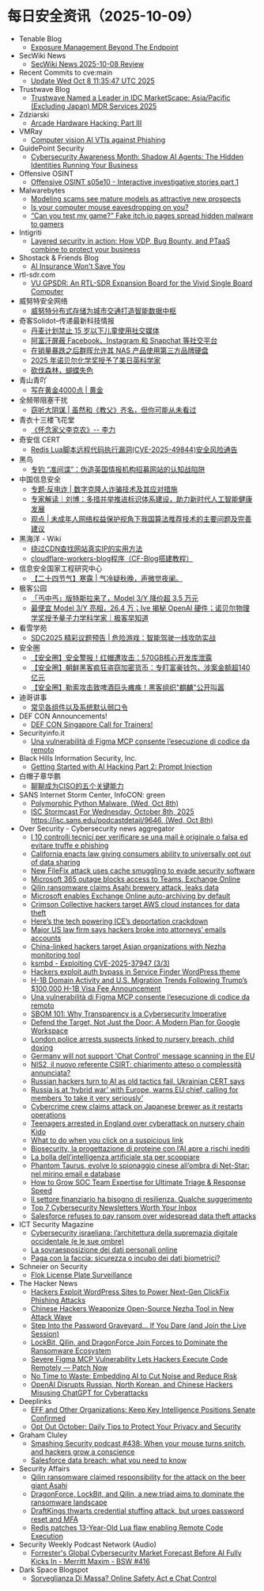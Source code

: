 # 每日安全资讯（2025-10-09）

- Tenable Blog
  - [Exposure Management Beyond The Endpoint](https://www.tenable.com/blog/exposure-management-beyond-the-endpoint)
- SecWiki News
  - [SecWiki News 2025-10-08 Review](http://www.sec-wiki.com/?2025-10-08)
- Recent Commits to cve:main
  - [Update Wed Oct  8 11:35:47 UTC 2025](https://github.com/trickest/cve/commit/0b170d3f23246a9b99dc2d65efb1c4662765797f)
- Trustwave Blog
  - [Trustwave Named a Leader in IDC MarketScape: Asia/Pacific (Excluding Japan) MDR Services 2025](https://www.trustwave.com/en-us/resources/blogs/trustwave-blog/trustwave-named-a-leader-in-the-idc-marketscape-asia-pacific-excluding-japan-managed-detection-and-response-services-2025/)
- Zdziarski
  - [Arcade Hardware Hacking: Part III](https://www.zdziarski.com/blog/?p=13373)
- VMRay
  - [Computer vision AI VTIs against Phishing](https://www.vmray.com/computer-vision-ai-vtis-against-phishing/)
- GuidePoint Security
  - [Cybersecurity Awareness Month: Shadow AI Agents: The Hidden Identities Running Your Business](https://www.guidepointsecurity.com/blog/cam-shadow-ai-agents-hidden-identities/)
- Offensive OSINT
  - [Offensive OSINT s05e10 - Interactive investigative stories part 1](https://www.offensiveosint.io/offensive-osint-s05e10-interactive-investigative-stories-part-1/)
- Malwarebytes
  - [Modeling scams see mature models as attractive new prospects](https://www.malwarebytes.com/blog/news/2025/10/modeling-scams-see-mature-models-as-attractive-new-prospects)
  - [Is your computer mouse eavesdropping on you?](https://www.malwarebytes.com/blog/news/2025/10/is-your-computer-mouse-eavesdropping-on-you)
  - [“Can you test my game?” Fake itch.io pages spread hidden malware to gamers](https://www.malwarebytes.com/blog/threat-intel/2025/10/can-you-test-my-game-fake-itch-io-pages-spread-hidden-malware-to-gamers)
- Intigriti
  - [Layered security in action: How VDP, Bug Bounty, and PTaaS combine to protect your business](https://www.intigriti.com/blog/business-insights/layered-security-in-action-how-vdp-bug-bounty-and-ptaas-combine-to-protect-your-b)
- Shostack & Friends Blog
  - [AI Insurance Won't Save You](https://shostack.org/blog/ai-insurance-wont-save-you/)
- rtl-sdr.com
  - [VU GPSDR: An RTL-SDR Expansion Board for the Vivid Single Board Computer](https://www.rtl-sdr.com/vu-gpsdr-an-rtl-sdr-expansion-board-for-the-vivid-single-board-computer/)
- 威努特安全网络
  - [威努特分布式存储为城市交通打造智能数据中枢](https://mp.weixin.qq.com/s?__biz=MzAwNTgyODU3NQ==&mid=2651136237&idx=1&sn=e51faf8a83cd69c2513b8f42c3bfbf72)
- 奇客Solidot–传递最新科技情报
  - [丹麦计划禁止 15 岁以下儿童使用社交媒体](https://www.solidot.org/story?sid=82495)
  - [阿富汗屏蔽 Facebook、Instagram 和 Snapchat 等社交平台](https://www.solidot.org/story?sid=82494)
  - [在销量暴跌之后群晖允许其 NAS 产品使用第三方品牌硬盘](https://www.solidot.org/story?sid=82493)
  - [2025 年诺贝尔化学奖授予了美日英科学家](https://www.solidot.org/story?sid=82492)
  - [砍伐森林，蝴蝶失色](https://www.solidot.org/story?sid=82491)
- 青山青吖
  - [写在黄金4000点 | 黄金](https://mp.weixin.qq.com/s?__biz=MzI5NzAzMDg0NA==&mid=2650698487&idx=1&sn=897e9dc8d8b1e7605dc2b06422e09e21)
- 全频带阻塞干扰
  - [窃听大阴谋 | 虽然和《教父》齐名，但你可能从未看过](https://mp.weixin.qq.com/s?__biz=MzIzMzE2OTQyNA==&mid=2648958991&idx=1&sn=e0fc854289edbdf857c7b455eb6b1058)
- 青衣十三楼飞花堂
  - [《怀念家父李克农》-- 李力](https://mp.weixin.qq.com/s?__biz=MzUzMjQyMDE3Ng==&mid=2247488695&idx=1&sn=d9848c7e9b675c8427ca7dd4bb466398)
- 奇安信 CERT
  - [Redis Lua脚本远程代码执行漏洞(CVE-2025-49844)安全风险通告](https://mp.weixin.qq.com/s?__biz=MzU5NDgxODU1MQ==&mid=2247503974&idx=1&sn=81542dd0847c9c10168672a7e898cf0f)
- 黑鸟
  - [专钓 “准间谍”：伪造英国情报机构招募网站的认知战陷阱](https://mp.weixin.qq.com/s?__biz=MzAxOTM1MDQ1NA==&mid=2451182939&idx=1&sn=f408f5e2915be1b631a3054fed3b1714)
- 中国信息安全
  - [专题·反电诈 | 数字克隆人诈骗技术及其应对措施](https://mp.weixin.qq.com/s?__biz=MzA5MzE5MDAzOA==&mid=2664250388&idx=1&sn=a80b434d2bf2f8fac0d3e9d0f01cc86c)
  - [专家解读｜刘博：多措并举推进标识体系建设，助力新时代人工智能健康发展](https://mp.weixin.qq.com/s?__biz=MzA5MzE5MDAzOA==&mid=2664250388&idx=2&sn=0d72041db306732f997d1ae107f0a195)
  - [观点 | 未成年人网络权益保护视角下我国算法推荐技术的主要问题及完善建议](https://mp.weixin.qq.com/s?__biz=MzA5MzE5MDAzOA==&mid=2664250388&idx=3&sn=3a0a992c45b1ef5dc516369265f4c438)
- 黑海洋 - Wiki
  - [绕过CDN查找网站真实IP的实用方法](https://blog.upx8.com/4866)
  - [cloudflare-workers-blog程序（CF-Blog搭建教程）](https://blog.upx8.com/4864)
- 信息安全国家工程研究中心
  - [【二十四节气】寒露 | 气冷疑秋晚，声微觉夜阑。](https://mp.weixin.qq.com/s?__biz=MzU5OTQ0NzY3Ng==&mid=2247501173&idx=1&sn=c7054371e8582cb08a3a302b44701b84)
- 极客公园
  - [「丐中丐」版特斯拉来了，Model 3/Y 降价超 3.5 万元](https://mp.weixin.qq.com/s?__biz=MTMwNDMwODQ0MQ==&mid=2653088035&idx=1&sn=0db910cf7dd26f5d15cf9c652e2e9a69)
  - [最便宜 Model 3/Y 亮相，26.4 万；Ive 揭秘 OpenAI 硬件；诺贝尔物理学奖授予量子力学科学家｜极客早知道](https://mp.weixin.qq.com/s?__biz=MTMwNDMwODQ0MQ==&mid=2653088025&idx=1&sn=29702bb5d654126c3989ab84319a880a)
- 看雪学苑
  - [SDC2025 精彩议题预告 | 危险游戏：智能驾驶一线攻防实战](https://mp.weixin.qq.com/s?__biz=MjM5NTc2MDYxMw==&mid=2458601628&idx=1&sn=fb657badfd0d41066f75e43183457b22)
- 安全圈
  - [【安全圈】安全警报！红帽遭攻击：570GB核心开发库泄露](https://mp.weixin.qq.com/s?__biz=MzIzMzE4NDU1OQ==&mid=2652072117&idx=1&sn=5a5d75bb0bdca0321ad67d3f74ff6b99)
  - [【安全圈】朝鲜黑客疯狂盗窃加密货币：专盯富豪钱包，涉案金额超140亿元](https://mp.weixin.qq.com/s?__biz=MzIzMzE4NDU1OQ==&mid=2652072117&idx=2&sn=90c00fce463ae0f41623aa384d158f65)
  - [【安全圈】勒索攻击致啤酒巨头瘫痪！黑客组织"麒麟"公开叫嚣](https://mp.weixin.qq.com/s?__biz=MzIzMzE4NDU1OQ==&mid=2652072117&idx=3&sn=ac4a546f3434e69e58695bdec7418e09)
- 迪哥讲事
  - [常见各组件以及系统默认弱口令](https://mp.weixin.qq.com/s?__biz=MzIzMTIzNTM0MA==&mid=2247498371&idx=1&sn=88579785fbd61a0b516231fee58a0686)
- DEF CON Announcements!
  - [DEF CON Singapore Call for Trainers!](https://training.defcon.org/pages/2026-singapore-call-for-trainers)
- Securityinfo.it
  - [Una vulnerabilità di Figma MCP consente l’esecuzione di codice da remoto](https://www.securityinfo.it/2025/10/08/una-vulnerabilita-di-figma-mcp-consente-lesecuzione-di-codice-da-remoto/?utm_source=rss&utm_medium=rss&utm_campaign=una-vulnerabilita-di-figma-mcp-consente-lesecuzione-di-codice-da-remoto)
- Black Hills Information Security, Inc.
  - [Getting Started with AI Hacking Part 2: Prompt Injection](https://www.blackhillsinfosec.com/getting-started-with-ai-hacking-part-2/)
- 白帽子章华鹏
  - [聊聊成为CISO的五个关键能力](https://mp.weixin.qq.com/s?__biz=MzIyOTAxOTYwMw==&mid=2650237814&idx=1&sn=edd91d1cca99f3d24885225485084bd5)
- SANS Internet Storm Center, InfoCON: green
  - [Polymorphic Python Malware, (Wed, Oct 8th)](https://isc.sans.edu/diary/rss/32354)
  - [ISC Stormcast For Wednesday, October 8th, 2025 https://isc.sans.edu/podcastdetail/9646, (Wed, Oct 8th)](https://isc.sans.edu/diary/rss/32352)
- Over Security - Cybersecurity news aggregator
  - [I 10 controlli tecnici per verificare se una mail è originale o falsa ed evitare truffe e phishing](https://www.cybersecurity360.it/cultura-cyber/i-10-controlli-tecnici-per-verificare-se-una-mail-e-originale-o-falsa/)
  - [California enacts law giving consumers ability to universally opt out of data sharing](https://therecord.media/california-signs-law-opt-out-browsers)
  - [New FileFix attack uses cache smuggling to evade security software](https://www.bleepingcomputer.com/news/security/new-filefix-attack-uses-cache-smuggling-to-evade-security-software/)
  - [Microsoft 365 outage blocks access to Teams, Exchange Online](https://www.bleepingcomputer.com/news/microsoft/microsoft-365-outage-blocks-access-to-teams-exchange-online/)
  - [Qilin ransomware claims Asahi brewery attack, leaks data](https://www.bleepingcomputer.com/news/security/qilin-ransomware-claims-asahi-brewery-attack-leaks-data/)
  - [Microsoft enables Exchange Online auto-archiving by default](https://www.bleepingcomputer.com/news/microsoft/microsoft-enables-exchange-online-auto-archiving-by-default-to-fight-overflowing-mailboxes/)
  - [Crimson Collective hackers target AWS cloud instances for data theft](https://www.bleepingcomputer.com/news/security/crimson-collective-hackers-target-aws-cloud-instances-for-data-theft/)
  - [Here’s the tech powering ICE’s deportation crackdown](https://techcrunch.com/2025/10/08/heres-the-tech-powering-ices-deportation-crackdown/)
  - [Major US law firm says hackers broke into attorneys’ emails accounts](https://therecord.media/us-law-firm-hackers-breached-email)
  - [China-linked hackers target Asian organizations with Nezha monitoring tool](https://therecord.media/china-linked-hackers-target-asian-orgs-monitoring-tool)
  - [ksmbd - Exploiting CVE-2025-37947 (3/3)](https://blog.doyensec.com/2025/10/08/ksmbd-3.html)
  - [Hackers exploit auth bypass in Service Finder WordPress theme](https://www.bleepingcomputer.com/news/security/hackers-exploit-auth-bypass-in-service-finder-wordpress-theme/)
  - [H-1B Domain Activity and U.S. Migration Trends Following Trump’s $100,000 H-1B Visa Fee Announcement](https://bfore.ai/report/h-1b-domain-activity-u-s-migration-trends-trumps-100000-h-1b-visa-fee/)
  - [Una vulnerabilità di Figma MCP consente l’esecuzione di codice da remoto](https://www.securityinfo.it/2025/10/08/una-vulnerabilita-di-figma-mcp-consente-lesecuzione-di-codice-da-remoto/)
  - [SBOM 101: Why Transparency is a Cybersecurity Imperative](https://flashpoint.io/blog/sbom-101-cybersecurity-imperative/)
  - [Defend the Target, Not Just the Door: A Modern Plan for Google Workspace](https://www.bleepingcomputer.com/news/security/defend-the-target-not-just-the-door-a-modern-plan-for-google-workspace/)
  - [London police arrests suspects linked to nursery breach, child doxing](https://www.bleepingcomputer.com/news/security/london-police-arrests-suspects-linked-to-nursery-breach-child-doxing/)
  - [Germany will not support 'Chat Control' message scanning in the EU](https://therecord.media/chat-control-eu-germany-will-not-support-law)
  - [NIS2, il nuovo referente CSIRT: chiarimento atteso o complessità annunciata?](https://www.cybersecurity360.it/legal/nis2-il-nuovo-referente-csirt-chiarimento-atteso-o-complessita-annunciata/)
  - [Russian hackers turn to AI as old tactics fail, Ukrainian CERT says](https://therecord.media/russian-hackers-turn-to-ai-ukraine-cert)
  - [Russia is at ‘hybrid war’ with Europe, warns EU chief, calling for members ‘to take it very seriously’](https://therecord.media/russia-hybrid-war-europe-von-der-leyen-speech)
  - [Cybercrime crew claims attack on Japanese brewer as it restarts operations](https://therecord.media/qilin-ransomware-gang-alleged-asahi-hackers)
  - [Teenagers arrested in England over cyberattack on nursery chain Kido](https://therecord.media/kido-nursery-school-chain-hack-arrests-britain)
  - [What to do when you click on a suspicious link](https://blog.talosintelligence.com/what-to-do-when-you-click-on-a-suspicious-link/)
  - [Biosecurity, la progettazione di proteine con l’AI apre a rischi inediti](https://www.cybersecurity360.it/nuove-minacce/biosecurity-la-progettazione-di-proteine-con-lai-apre-a-rischi-inediti/)
  - [La bolla dell’intelligenza artificiale sta per scoppiare](https://www.guerredirete.it/la-bolla-dell-intelligenza-artificiale-sta-per-scoppiare/)
  - [Phantom Taurus, evolve lo spionaggio cinese all’ombra di Net-Star: nel mirino email e database](https://www.cybersecurity360.it/nuove-minacce/phantom-taurus-evolve-lo-spionaggio-cinese-allombra-di-net-star-nel-mirino-email-e-database/)
  - [How to Grow SOC Team Expertise for Ultimate Triage & Response Speed](https://any.run/cybersecurity-blog/soc-expertise-growth/)
  - [Il settore finanziario ha bisogno di resilienza. Qualche suggerimento](https://www.cybersecurity360.it/outlook/resilienza-settore-finanziario/)
  - [Top 7 Cybersecurity Newsletters Worth Your Inbox](https://www.group-ib.com/blog/cybersecurity-newsletters/)
  - [Salesforce refuses to pay ransom over widespread data theft attacks](https://www.bleepingcomputer.com/news/security/salesforce-refuses-to-pay-ransom-over-widespread-data-theft-attacks/)
- ICT Security Magazine
  - [Cybersecurity israeliana: l’architettura della supremazia digitale occidentale (e le sue ombre)](https://www.ictsecuritymagazine.com/articoli/cybersecurity-israeliana/)
  - [La sovraesposizione dei dati personali online](https://www.ictsecuritymagazine.com/articoli/dati-personali/)
  - [Paga con la faccia: sicurezza o incubo dei dati biometrici?](https://www.ictsecuritymagazine.com/notizie/dati-biometrici/)
- Schneier on Security
  - [Flok License Plate Surveillance](https://www.schneier.com/blog/archives/2025/10/flok-license-plate-surveillance.html)
- The Hacker News
  - [Hackers Exploit WordPress Sites to Power Next-Gen ClickFix Phishing Attacks](https://thehackernews.com/2025/10/hackers-exploit-wordpress-themes-to.html)
  - [Chinese Hackers Weaponize Open-Source Nezha Tool in New Attack Wave](https://thehackernews.com/2025/10/chinese-hackers-weaponize-open-source.html)
  - [Step Into the Password Graveyard… If You Dare (and Join the Live Session)](https://thehackernews.com/2025/10/step-into-password-graveyard-if-you.html)
  - [LockBit, Qilin, and DragonForce Join Forces to Dominate the Ransomware Ecosystem](https://thehackernews.com/2025/10/lockbit-qilin-and-dragonforce-join.html)
  - [Severe Figma MCP Vulnerability Lets Hackers Execute Code Remotely — Patch Now](https://thehackernews.com/2025/10/severe-figma-mcp-vulnerability-lets.html)
  - [No Time to Waste: Embedding AI to Cut Noise and Reduce Risk](https://thehackernews.com/2025/09/automation-is-redefining-pentest.html)
  - [OpenAI Disrupts Russian, North Korean, and Chinese Hackers Misusing ChatGPT for Cyberattacks](https://thehackernews.com/2025/10/openai-disrupts-russian-north-korean.html)
- Deeplinks
  - [EFF and Other Organizations: Keep Key Intelligence Positions Senate Confirmed](https://www.eff.org/deeplinks/2025/10/eff-and-other-organizations-keep-key-intelligence-positions-senate-confirmed)
  - [Opt Out October: Daily Tips to Protect Your Privacy and Security](https://www.eff.org/deeplinks/2025/09/opt-out-october-daily-tips-protect-your-privacy-and-security)
- Graham Cluley
  - [Smashing Security podcast #438: When your mouse turns snitch, and hackers grow a conscience](https://grahamcluley.com/smashing-security-podcast-438/)
  - [Salesforce data breach: what you need to know](https://www.fortra.com/blog/salesforce-data-breach-what-need-know)
- Security Affairs
  - [Qilin ransomware claimed responsibility for the attack on the beer giant Asahi](https://securityaffairs.com/183131/cyber-crime/qilin-ransomware-claimed-responsibility-for-the-asahi-attack.html)
  - [DragonForce, LockBit, and Qilin, a new triad aims to dominate the ransomware landscape](https://securityaffairs.com/183119/cyber-crime/dragonforce-lockbit-and-qilin-a-new-triad-aims-to-dominate-the-ransomware-landscape.html)
  - [DraftKings thwarts credential stuffing attack, but urges password reset and MFA](https://securityaffairs.com/183110/security/draftkings-thwarts-credential-stuffing-attack-but-urges-password-reset-and-mfa.html)
  - [Redis patches 13-Year-Old Lua flaw enabling Remote Code Execution](https://securityaffairs.com/183097/security/redis-patches-13-year-old-lua-flaw-enabling-remote-code-execution.html)
- Security Weekly Podcast Network (Audio)
  - [Forrester's Global Cybersecurity Market Forecast Before AI Fully Kicks In - Merritt Maxim - BSW #416](http://sites.libsyn.com/18678/forresters-global-cybersecurity-market-forecast-before-ai-fully-kicks-in-merritt-maxim-bsw-416)
- Dark Space Blogspot
  - [Sorveglianza Di Massa? Online Safety Act e Chat Control](http://darkwhite666.blogspot.com/2025/10/sorveglianza-di-massa-online-safety-act.html)
